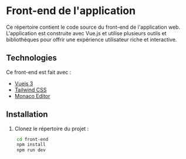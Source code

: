 # Front-end de l'application

Ce répertoire contient le code source du front-end de l'application web. L'application est construite avec Vue.js et utilise plusieurs outils et bibliothèques pour offrir une expérience utilisateur riche et interactive.

## Technologies 

Ce front-end est fait avec :
- [Vuejs 3](https://vuejs.org/)
- [Tailwind CSS](https://tailwindcss.com/)
- [Monaco Editor](https://microsoft.github.io/monaco-editor/)

## Installation

1. Clonez le répertoire du projet :

```sh
    cd front-end
    npm install
    npm run dev
```